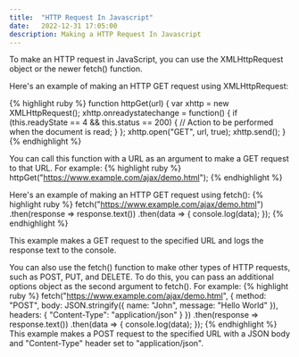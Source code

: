 ```yaml
---
title:  "HTTP Request In Javascript"
date:   2022-12-31 17:05:00
description: Making a HTTP Request In Javascript
---
```


To make an HTTP request in JavaScript, you can use the XMLHttpRequest object or the newer fetch() function.

Here's an example of making an HTTP GET request using XMLHttpRequest:

{% highlight ruby %}
function httpGet(url) {
  var xhttp = new XMLHttpRequest();
  xhttp.onreadystatechange = function() {
    if (this.readyState == 4 && this.status == 200) {
      // Action to be performed when the document is read;
    }
  };
  xhttp.open("GET", url, true);
  xhttp.send();
}
{% endhighlight %}

You can call this function with a URL as an argument to make a GET request to that URL. For example:
{% highlight ruby %}
httpGet("https://www.example.com/ajax/demo.html");
{% endhighlight %}

Here's an example of making an HTTP GET request using fetch():
{% highlight ruby %}
fetch("https://www.example.com/ajax/demo.html")
  .then(response => response.text())
  .then(data => {
    console.log(data);
  });
{% endhighlight %}

This example makes a GET request to the specified URL and logs the response text to the console.

You can also use the fetch() function to make other types of HTTP requests, such as POST, PUT, and DELETE. To do this, you can pass an additional options object as the second argument to fetch(). For example:
{% highlight ruby %}
fetch("https://www.example.com/ajax/demo.html", {
  method: "POST",
  body: JSON.stringify({
    name: "John",
    message: "Hello World"
  }),
  headers: {
    "Content-Type": "application/json"
  }
})
  .then(response => response.text())
  .then(data => {
    console.log(data);
  });
{% endhighlight %}
This example makes a POST request to the specified URL with a JSON body and "Content-Type" header set to "application/json".